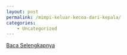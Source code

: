 ```yaml
---
layout: post
permalink: /mimpi-keluar-kecoa-dari-kepala/
categories:
    - Uncategorized
---
```


[Baca Selengkapnya](/06)